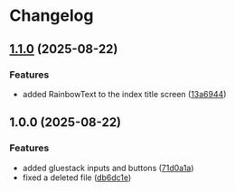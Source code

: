 # Changelog

## [1.1.0](https://github.com/thirty-degrees/party-battle/compare/v1.0.0...v1.1.0) (2025-08-22)


### Features

* added RainbowText to the index title screen ([13a6944](https://github.com/thirty-degrees/party-battle/commit/13a694489ab5c96a1a563e4cf8f63a6dda16b90a))

## 1.0.0 (2025-08-22)


### Features

* added gluestack inputs and buttons ([71d0a1a](https://github.com/thirty-degrees/party-battle/commit/71d0a1a4681afd7c21b5f786b4330312516b9bfa))
* fixed a deleted file ([db6dc1e](https://github.com/thirty-degrees/party-battle/commit/db6dc1efedf0e930b98d3f33986e54e422bbce1c))
